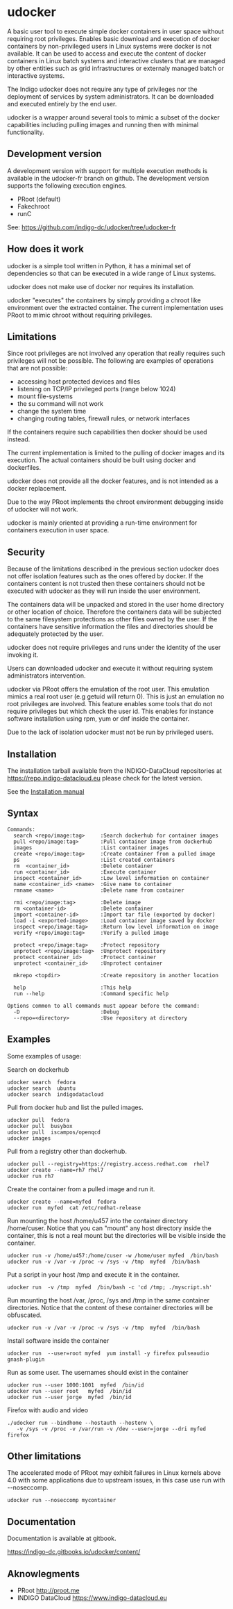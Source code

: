 udocker
=======
A basic user tool to execute simple docker containers in user space
without requiring root privileges. Enables basic download and execution
of docker containers by non-privileged users in Linux systems were docker
is not available. It can be used to access and execute the content of
docker containers in Linux batch systems and interactive clusters that
are managed by other entities such as grid infrastructures or externaly
managed batch or interactive systems.

The Indigo udocker does not require any type of privileges nor the
deployment of services by system administrators. It can be downloaded
and executed entirely by the end user.

udocker is a wrapper around several tools to mimic a subset of the
docker capabilities including pulling images and running then with
minimal functionality.

## Development version
A development version with support for multiple execution methods
is available in the udocker-fr branch on github. The development 
version supports the following execution engines.

* PRoot (default)
* Fakechroot
* runC

See: https://github.com/indigo-dc/udocker/tree/udocker-fr

## How does it work
udocker is a simple tool written in Python, it has a minimal set
of dependencies so that can be executed in a wide range of Linux
systems.

udocker does not make use of docker nor requires its installation.

udocker "executes" the containers by simply providing a chroot like
environment over the extracted container. The current implementation
uses PRoot to mimic chroot without requiring privileges.

## Limitations
Since root privileges are not involved any operation that really
requires such privileges will not be possible. The following  are
examples of operations that are not possible:

* accessing host protected devices and files
* listening on TCP/IP privileged ports (range below 1024)
* mount file-systems
* the su command will not work
* change the system time
* changing routing tables, firewall rules, or network interfaces

If the containers require such capabilities then docker should be used
instead.

The current implementation is limited to the pulling of docker images
and its execution. The actual containers should be built using docker
and dockerfiles.

udocker does not provide all the docker features, and is not intended
as a docker replacement.

Due to the way PRoot implements the chroot environment debugging inside
of udocker will not work.

udocker is mainly oriented at providing a run-time environment for
containers execution in user space.

## Security
Because of the limitations described in the previous section udocker does not offer
isolation features such as the ones offered by docker. If the containers
content is not trusted then these containers should not be executed with udocker as
they will run inside the user environment.

The containers data will be unpacked and stored in the user home directory or
other location of choice. Therefore the containers data will be subjected to
the same filesystem protections as other files owned by the user. If the
containers have sensitive information the files and directories should be
adequately protected by the user.

udocker does not require privileges and runs under the identity of the user
invoking it.

Users can downloaded udocker and execute it without requiring system 
administrators intervention.

udocker via PRoot offers the emulation of the root user. This emulation
mimics a real root user (e.g getuid will return 0). This is just an emulation
no root privileges are involved. This feature enables some tools that do not
require privileges but which check the user id. This enables for instance 
software installation using rpm, yum or dnf inside the container.

Due to the lack of isolation udocker must not be run by privileged users.

## Installation
The installation tarball available from the INDIGO-DataCloud repositories
at https://repo.indigo-datacloud.eu please check for the latest version.

See the [Installation manual](doc/installation_manual.md)

## Syntax
```
Commands:
  search <repo/image:tag>     :Search dockerhub for container images
  pull <repo/image:tag>       :Pull container image from dockerhub
  images                      :List container images
  create <repo/image:tag>     :Create container from a pulled image
  ps                          :List created containers
  rm  <container_id>          :Delete container
  run <container_id>          :Execute container
  inspect <container_id>      :Low level information on container
  name <container_id> <name>  :Give name to container
  rmname <name>               :Delete name from container

  rmi <repo/image:tag>        :Delete image
  rm <container-id>           :Delete container
  import <container-id>       :Import tar file (exported by docker)
  load -i <exported-image>    :Load container image saved by docker
  inspect <repo/image:tag>    :Return low level information on image
  verify <repo/image:tag>     :Verify a pulled image

  protect <repo/image:tag>    :Protect repository
  unprotect <repo/image:tag>  :Unprotect repository
  protect <container_id>      :Protect container
  unprotect <container_id>    :Unprotect container

  mkrepo <topdir>             :Create repository in another location

  help                        :This help
  run --help                  :Command specific help

Options common to all commands must appear before the command:
  -D                          :Debug
  --repo=<directory>          :Use repository at directory
```

## Examples
Some examples of usage:

Search on dockerhub
```
udocker search  fedora
udocker search  ubuntu
udocker search  indigodatacloud
```

Pull from docker hub and list the pulled images.
```
udocker pull  fedora
udocker pull  busybox
udocker pull  iscampos/openqcd
udocker images
```

Pull from a registry other than dockerhub.
```
udocker pull --registry=https://registry.access.redhat.com  rhel7
udocker create --name=rh7 rhel7
udocker run rh7
```

Create the container from a pulled image and run it.
```
udocker create --name=myfed  fedora
udocker run  myfed  cat /etc/redhat-release
```

Run mounting the host /home/u457 into the container directory /home/cuser. 
Notice that you can "mount" any host directory inside the container, this 
is not a real mount but the directories will be visible inside the container.
```
udocker run -v /home/u457:/home/cuser -w /home/user myfed  /bin/bash
udocker run -v /var -v /proc -v /sys -v /tmp  myfed  /bin/bash
```

Put a script in your host /tmp and execute it in the container.
```
udocker run  -v /tmp  myfed  /bin/bash -c 'cd /tmp; ./myscript.sh'
```

Run mounting the host /var, /proc, /sys and /tmp in the same container
directories. Notice that the content of these container directories will
be obfuscated.
```
udocker run -v /var -v /proc -v /sys -v /tmp  myfed  /bin/bash
```

Install software inside the container
```
udocker run  --user=root myfed  yum install -y firefox pulseaudio gnash-plugin
```

Run as some user. The usernames should exist in the container 
```
udocker run --user 1000:1001  myfed  /bin/id
udocker run --user root   myfed  /bin/id
udocker run --user jorge  myfed  /bin/id
```

Firefox with audio and video
```
./udocker run --bindhome --hostauth --hostenv \
   -v /sys -v /proc -v /var/run -v /dev --user=jorge --dri myfed  firefox
```

## Other limitations
The accelerated mode of PRoot may exhibit failures in Linux kernels above 4.0 
with some applications due to upstream issues, in this case use run with 
--noseccomp.

```
udocker run --noseccomp mycontainer
```

## Documentation
Documentation is available at gitbook.

https://indigo-dc.gitbooks.io/udocker/content/

## Aknowlegments

* PRoot http://proot.me
* INDIGO DataCloud https://www.indigo-datacloud.eu
